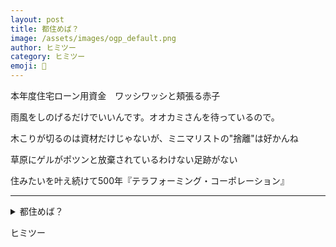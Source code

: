 ```yaml
---
layout: post
title: 都住めば？
image: /assets/images/ogp_default.png
author: ヒミツー
category: ヒミツー
emoji: 🤫
---
```


<div class="tanka-area"><div class="tanka">
<p>本年度住宅ローン用資金　ワッシワッシと頬張る赤子</p>
<p>雨風をしのげるだけでいいんです。オオカミさんを待っているので。</p>
<p>木こりが切るのは資材だけじゃないが、ミニマリストの"捨離"は好かんね</p>
<p>草原にゲルがポツンと放棄されているわけない足跡がない</p>
<p>住みたいを叶え続けて500年『テラフォーミング・コーポレーション』</p></div></div>

---

<details><summary>都住めば？</summary>
本年度住宅ローン用資金　ワッシワッシと頬張る赤子<br />
雨風をしのげるだけでいいんです。オオカミさんを待っているので。<br />
木こりが切るのは資材だけじゃないが、ミニマリストの"捨離"は好かんね<br />
草原にゲルがポツンと放棄されているわけない足跡がない<br />
住みたいを叶え続けて500年『テラフォーミング・コーポレーション』<br />
<br />
</details>

ヒミツー
